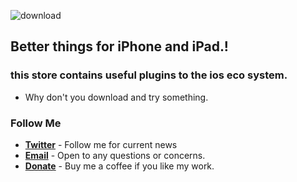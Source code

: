 ![download](https://github.com/sbhnkhrmn/sbhnkhrmn.github.io/raw/master/ikonlar/ReadmeRepoBanner.png)

## Better things for iPhone and iPad.!
### this store contains useful plugins to the ios eco system.
* Why don't you download and try something.

### Follow Me
* [**Twitter**](https://twitter.com/sbhnkhrmn) - Follow me for current news
* [**Email**](mailto:khrmn.sbhn@gmail.com) - Open to any questions or concerns.
* [**Donate**](https://paypal.me/SHero) - Buy me a coffee if you like my work.
